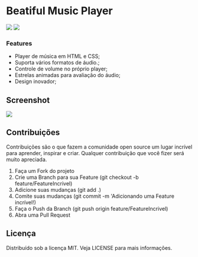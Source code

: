
# Beatiful Music Player

![](https://img.shields.io/github/languages/top/danielalves96/Beatiful-Music-Player?style=flat-square) ![](https://img.shields.io/badge/release-v1.0.0-green?style=flat-square&logo=appveyor)

### Features

- Player de música em HTML e CSS;
- Suporta vários formatos de áudio.;
- Controle de volume no próprio player;
- Estrelas animadas para avaliação do áudio;
- Design inovador;

## Screenshot

![](https://i.ibb.co/Vw38mck/home.png)

## Contribuições

Contribuições são o que fazem a comunidade open source um lugar incrível para aprender, inspirar e criar. Qualquer contribuição que você fizer será muito apreciada.

1. Faça um Fork do projeto
2. Crie uma Branch para sua Feature (git checkout -b feature/FeatureIncrivel)
3. Adicione suas mudanças (git add .)
4. Comite suas mudanças (git commit -m 'Adicionando uma Feature incrível!)
5. Faça o Push da Branch (git push origin feature/FeatureIncrivel)
6. Abra uma Pull Request

## Licença
Distribuído sob a licença MIT. Veja LICENSE para mais informações.

